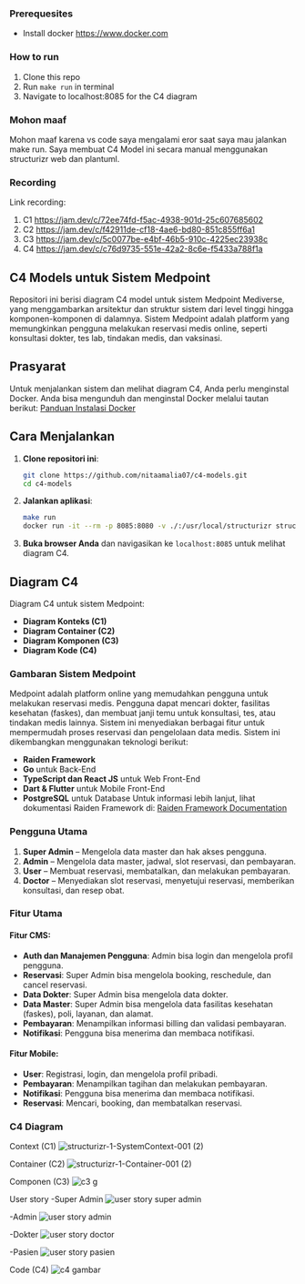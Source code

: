 ### Prerequesites
- Install docker https://www.docker.com

### How to run

1. Clone this repo
2. Run `make run` in terminal
3. Navigate to localhost:8085 for the C4 diagram

### Mohon maaf 
Mohon maaf karena vs code saya mengalami eror saat saya mau jalankan make run. 
Saya membuat C4 Model ini secara manual menggunakan structurizr web dan plantuml.

### Recording
Link recording: 
1. C1 https://jam.dev/c/72ee74fd-f5ac-4938-901d-25c607685602
2. C2 https://jam.dev/c/f42911de-cf18-4ae6-bd80-851c855ff6a1
3. C3 https://jam.dev/c/5c0077be-e4bf-46b5-910c-4225ec23938c
4. C4 https://jam.dev/c/c76d9735-551e-42a2-8c6e-f5433a788f1a


## C4 Models untuk Sistem Medpoint
Repositori ini berisi diagram C4 model untuk sistem Medpoint Mediverse, yang menggambarkan arsitektur dan struktur sistem dari level tinggi hingga komponen-komponen di dalamnya. Sistem Medpoint adalah platform yang memungkinkan pengguna melakukan reservasi medis online, seperti konsultasi dokter, tes lab, tindakan medis, dan vaksinasi.

## Prasyarat
Untuk menjalankan sistem dan melihat diagram C4, Anda perlu menginstal Docker. Anda bisa mengunduh dan menginstal Docker melalui tautan berikut:
[Panduan Instalasi Docker](https://www.docker.com)

## Cara Menjalankan
1. **Clone repositori ini**:
   ```bash
   git clone https://github.com/nitaamalia07/c4-models.git
   cd c4-models
   ```
2. **Jalankan aplikasi**:
   ```bash
   make run
   docker run -it --rm -p 8085:8080 -v ./:/usr/local/structurizr structurizr/lite
   ```
3. **Buka browser Anda** dan navigasikan ke `localhost:8085` untuk melihat diagram C4.

## Diagram C4
Diagram C4 untuk sistem Medpoint:
- **Diagram Konteks (C1)**
- **Diagram Container (C2)**
- **Diagram Komponen (C3)**
- **Diagram Kode (C4)**

### Gambaran Sistem Medpoint
Medpoint adalah platform online yang memudahkan pengguna untuk melakukan reservasi medis. Pengguna dapat mencari dokter, fasilitas kesehatan (faskes), dan membuat janji temu untuk konsultasi, tes, atau tindakan medis lainnya. Sistem ini menyediakan berbagai fitur untuk mempermudah proses reservasi dan pengelolaan data medis.
Sistem ini dikembangkan menggunakan teknologi berikut:
- **Raiden Framework**
- **Go** untuk Back-End
- **TypeScript dan React JS** untuk Web Front-End
- **Dart & Flutter** untuk Mobile Front-End
- **PostgreSQL** untuk Database
Untuk informasi lebih lanjut, lihat dokumentasi Raiden Framework di: [Raiden Framework Documentation](https://raiden.sev-2.com/)

### Pengguna Utama
1. **Super Admin** – Mengelola data master dan hak akses pengguna.
2. **Admin** – Mengelola data master, jadwal, slot reservasi, dan pembayaran.
3. **User** – Membuat reservasi, membatalkan, dan melakukan pembayaran.
4. **Doctor** – Menyediakan slot reservasi, menyetujui reservasi, memberikan konsultasi, dan resep obat.

### Fitur Utama
#### Fitur CMS:
- **Auth dan Manajemen Pengguna**: Admin bisa login dan mengelola profil pengguna.
- **Reservasi**: Super Admin bisa mengelola booking, reschedule, dan cancel reservasi.
- **Data Dokter**: Super Admin bisa mengelola data dokter.
- **Data Master**: Super Admin bisa mengelola data fasilitas kesehatan (faskes), poli, layanan, dan alamat.
- **Pembayaran**: Menampilkan informasi billing dan validasi pembayaran.
- **Notifikasi**: Pengguna bisa menerima dan membaca notifikasi.
#### Fitur Mobile:
- **User**: Registrasi, login, dan mengelola profil pribadi.
- **Pembayaran**: Menampilkan tagihan dan melakukan pembayaran.
- **Notifikasi**: Pengguna bisa menerima dan membaca notifikasi.
- **Reservasi**: Mencari, booking, dan membatalkan reservasi.
  
### C4 Diagram
Context (C1)
![structurizr-1-SystemContext-001 (2)](https://github.com/user-attachments/assets/63979ef9-aa3e-48b6-861b-30c5e5b37afb)

Container (C2)
![structurizr-1-Container-001 (2)](https://github.com/user-attachments/assets/dfde0f22-7997-4bea-8892-914599aaaaba)

Componen (C3)
![c3 g](https://github.com/user-attachments/assets/0d26a9b7-adc9-471a-ae98-4d7ed12a43a2)

User story
-Super Admin
![user story super admin](https://github.com/user-attachments/assets/d3a3911f-9a65-43e9-b540-0f28d27c2317)

-Admin
![user story admin](https://github.com/user-attachments/assets/ce4ebaea-3ae1-429b-809f-5d18d8a6029c)

-Dokter
![user story doctor](https://github.com/user-attachments/assets/b74b61e2-e316-4c10-ac36-8033cc193fe1)

-Pasien
![user story pasien](https://github.com/user-attachments/assets/ca7028f8-a002-4470-80b9-73a390ff946e)

Code (C4)
![c4 gambar](https://github.com/user-attachments/assets/59250097-7bce-4da8-be63-29ecb09196db)
